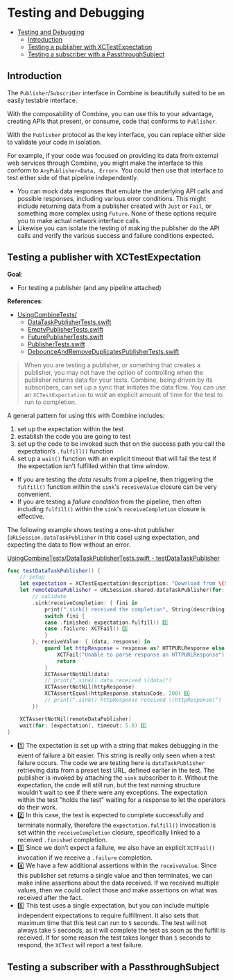 # Testing and Debugging

- [Testing and Debugging](#testing-and-debugging)
  - [Introduction](#introduction)
  - [Testing a publisher with XCTestExpectation](#testing-a-publisher-with-xctestexpectation)
  - [Testing a subscriber with a PassthroughSubject](#testing-a-subscriber-with-a-passthroughsubject)

## Introduction

The `Publisher`/`Subscriber` interface in Combine is beautifully suited to be an easily testable interface.

With the composability of Combine, you can use this to your advantage, creating APIs that present, or consume, code that conforms to `Publisher`.

With the `Publisher` protocol as the key interface, you can replace either side to validate your code in isolation.

For example, if your code was focused on providing its data from external web services through Combine, you might make the interface to this conform to `AnyPublisher<Data, Error>`. You could then use that interface to test either side of that pipeline independently.

- You can mock data responses that emulate the underlying API calls and possible responses, including various error conditions. This might include returning data from a publisher created with `Just` or `Fail`, or something more complex using `Future`. None of these options require you to make actual network interface calls.
- Likewise you can isolate the testing of making the publisher do the API calls and verify the various success and failure conditions expected.

## Testing a publisher with XCTestExpectation

**Goal**:

- For testing a publisher (and any pipeline attached)

**References**:

- [UsingCombineTests/](https://github.com/heckj/swiftui-notes/blob/master/UsingCombineTests)
  - [DataTaskPublisherTests.swift](https://github.com/heckj/swiftui-notes/blob/master/UsingCombineTests/DataTaskPublisherTests.swift)
  - [EmptyPublisherTests.swift](https://github.com/heckj/swiftui-notes/blob/master/UsingCombineTests/EmptyPublisherTests.swift)
  - [FuturePublisherTests.swift](https://github.com/heckj/swiftui-notes/blob/master/UsingCombineTests/FuturePublisherTests.swift)
  - [PublisherTests.swift](https://github.com/heckj/swiftui-notes/blob/master/UsingCombineTests/PublisherTests.swift)
  - [DebounceAndRemoveDuplicatesPublisherTests.swift](https://github.com/heckj/swiftui-notes/blob/master/UsingCombineTests/DebounceAndRemoveDuplicatesPublisherTests.swift)

> When you are testing a publisher, or something that creates a publisher, you may not have the option of controlling when the publisher returns data for your tests. Combine, being driven by its subscribers, can set up a sync that initiates the data flow. You can use an `XCTestExpectation` to *wait* an explicit amount of time for the test to run to completion.

A general pattern for using this with Combine includes:

1. set up the expectation within the test
2. establish the code you are going to test
3. set up the code to be invoked such that on the success path you call the expectation’s `.fulfill()` function
4. set up a `wait()` function with an explicit timeout that will fail the test if the expectation isn’t fulfilled within that time window.

- If you are testing the *data results* from a pipeline, then triggering the `fulfill()` function within the `sink`'s `receiveValue` closure can be very convenient.
- If you are testing a *failure condition* from the pipeline, then often including `fulfill()` within the `sink`'s `receiveCompletion` closure is effective.

The following example shows testing a one-shot publisher (`URLSession.dataTaskPublisher` in this case) using expectation, and expecting the data to flow without an error.

[UsingCombineTests/DataTaskPublisherTests.swift - testDataTaskPublisher](https://github.com/heckj/swiftui-notes/blob/master/UsingCombineTests/DataTaskPublisherTests.swift#L47)

```swift
func testDataTaskPublisher() {
    // setup
    let expectation = XCTestExpectation(description: "Download from \(String(describing: testURL))") 1️⃣
    let remoteDataPublisher = URLSession.shared.dataTaskPublisher(for: self.testURL!)
        // validate
        .sink(receiveCompletion: { fini in
            print(".sink() received the completion", String(describing: fini))
            switch fini {
            case .finished: expectation.fulfill() 2️⃣
            case .failure: XCTFail() 3️⃣
            }
        }, receiveValue: { (data, response) in
            guard let httpResponse = response as? HTTPURLResponse else {
                XCTFail("Unable to parse response an HTTPURLResponse")
                return
            }
            XCTAssertNotNil(data)
            // print(".sink() data received \(data)")
            XCTAssertNotNil(httpResponse)
            XCTAssertEqual(httpResponse.statusCode, 200) 4️⃣
            // print(".sink() httpResponse received \(httpResponse)")
        })

    XCTAssertNotNil(remoteDataPublisher)
    wait(for: [expectation], timeout: 5.0) 5️⃣
}
```

- 1️⃣ The expectation is set up with a string that makes debugging in the event of failure a bit easier. This string is really only seen when a test failure occurs. The code we are testing here is `dataTaskPublisher` retrieving data from a preset test URL, defined earlier in the test. The publisher is invoked by attaching the `sink` subscriber to it. Without the expectation, the code will still run, but the test running structure wouldn’t wait to see if there were any exceptions. The expectation within the test "holds the test" waiting for a response to let the operators do their work.
- 2️⃣ In this case, the test is expected to complete successfully and terminate normally, therefore the `expectation.fulfill()` invocation is set within the `receiveCompletion` closure, specifically linked to a received `.finished` completion.
- 3️⃣ Since we don’t expect a failure, we also have an explicit `XCTFail()` invocation if we receive a `.failure` completion.
- 4️⃣ We have a few additional assertions within the `receiveValue`. Since this publisher set returns a single value and then terminates, we can make inline assertions about the data received. If we received multiple values, then we could collect those and make assertions on what was received after the fact.
- 5️⃣ This test uses a single expectation, but you can include multiple independent expectations to require fulfillment. It also sets that maximum time that this test can run to `5` seconds. The test will not always take `5` seconds, as it will complete the test as soon as the fulfill is received. If for some reason the test takes longer than `5` seconds to respond, the `XCTest` will report a test failure.

## Testing a subscriber with a PassthroughSubject



